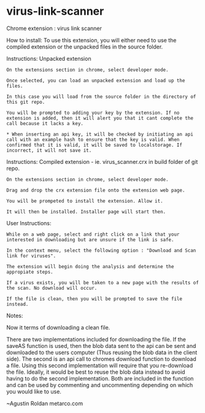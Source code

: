 virus-link-scanner
==================

Chrome extension : virus link scanner 

How to install: To use this extension, you will either need to use the compiled extension or the unpacked files in the source folder.

Instructions: Unpacked extension

	On the extensions section in chrome, select developer mode.

	Once selected, you can load an unpacked extension and load up the files.

	In this case you will load from the source folder in the directory of this git repo.

	You will be prompted to adding your key by the extension. If no extension is added, then it will alert you that it cant complete the call because it lacks a key.

	* When inserting an api key, it will be checked by initiating an api call with an example hash to ensure that the key is valid. When confirmed that it is valid, it will be saved to localstorage. If incorrect, it will not save it.


Instructions: Compiled extension - ie. virus_scanner.crx in build folder of git repo.

	On the extensions section in chrome, select developer mode.

	Drag and drop the crx extension file onto the extension web page. 

	You will be prompeted to install the extension. Allow it.

	It will then be installed. Installer page will start then.


User Instructions:

	While on a web page, select and right click on a link that your interested in downloading but are unsure if the link is safe.
	
	In the context menu, select the following option : "Download and Scan link for viruses".
	
	The extension will begin doing the analysis and determine the appropiate steps.
	
	If a virus exists, you will be taken to a new page with the results of the scan. No download will occur.
	
	If the file is clean, then you will be prompted to save the file instead.
	



Notes:

Now it terms of downloading a clean file.

There are two implementations included for downloading the file. If the saveAS function is used, then the blob data sent to the api can be sent and downloaded to the users computer (Thus reusing the blob data in the client side). The second is an api call to chromes download function to download a file. Using this second implementation will require that you re-download the file. Ideally, it would be best to reuse the blob data instead to avoid having to do the second implementation. Both are included in the function and can be used by commenting and uncommenting depending on which you would like to use.

~Agustin Roldan
metarco.com

